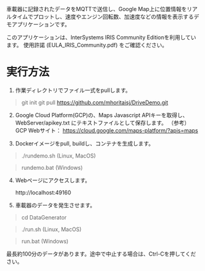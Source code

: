 車載器に記録されたデータをMQTTで送信し、Google Map上に位置情報をリアルタイムでプロットし、速度やエンジン回転数、加速度などの情報を表示するデモアプリケーションです。

このアプリケーションは、InterSystems IRIS Community Editionを利用しています。
使用許諾 (EULA_IRIS_Community.pdf) をご確認ください。


# 実行方法
1. 作業ディレクトリでファイル一式をpullします。

  > git init
  > git pull https://github.com/mhoritaisj/DriveDemo.git
  
2. Google Cloud Platform(GCP)の、Maps Javascript APIキーを取得し、WebServer/apikey.txt にテキストファイルとして保存します。
    （参考）GCP Webサイト： https://cloud.google.com/maps-platform/?apis=maps 
 
3. Dockerイメージをpull, buildし、コンテナを生成します。

  > ./rundemo.sh (Linux, MacOS)
  
  > rundemo.bat  (Windows)


4. Webページにアクセスします。

   http://localhost:49160
   
5. 車載器のデータを発生させます。

  > cd DataGenerator
  
  > ./run.sh  (Linux, MacOS)
  
  > run.bat  (Windows)
  
  最長約100分のデータがあります。途中で中止する場合は、Ctrl-Cを押してください。
  
